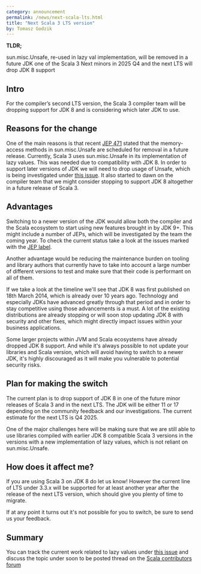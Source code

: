 ```yaml
---
category: announcement
permalink: /news/next-scala-lts.html
title: "Next Scala 3 LTS version"
by: Tomasz Godzik
---
```


**TLDR;**

sun.misc.Unsafe, re-used in lazy val implementation, will be removed in a future
JDK one of the Scala 3 Next minors in 2025 Q4 and the next LTS will drop JDK 8
support

## Intro

For the compiler’s second LTS version, the Scala 3 compiler team will be
dropping support for JDK 8 and is considering which later JDK to use.

## Reasons for the change

One of the main reasons is that recent [JEP 471](https://openjdk.org/jeps/471)
stated that the memory-access methods in sun.misc.Unsafe are scheduled for
removal in a future release. Currently, Scala 3 uses sun.misc.Unsafe in its
implementation of lazy values. This was needed due to compatibility with JDK 8.
In order to support later versions of JDK we will need to drop usage of Unsafe,
which is being investigated under
[this issue](https://github.com/scala/scala3/issues/9013). It also started to
dawn on the compiler team that we might consider stopping to support JDK 8
altogether in a future release of Scala 3.

## Advantages

Switching to a newer version of the JDK would allow both the compiler and the
Scala ecosystem to start using new features brought in by JDK 9+. This might
include a number of JEPs, which will be investigated by the team the coming
year. To check the current status take a look at the issues marked with the
[JEP label](https://github.com/scala/scala3/issues?q=is%3Aissue+is%3Aopen+label%3Acompat%3Ajava%3Ajep).

Another advantage would be reducing the maintenance burden on tooling and
library authors that currently have to take into account a large number of
different versions to test and make sure that their code is performant on all of
them.

If we take a look at the timeline we'll see that JDK 8 was first published on
18th March 2014, which is already over 10 years ago. Technology and especially
JDKs have advanced greatly through that period and in order to stay competitive
using those advancements is a must. A lot of the existing distributions are
already stopping or will soon stop updating JDK 8 with security and other fixes,
which might directly impact issues within your business applications.

Some larger projects within JVM and Scala ecosystems have already dropped JDK 8
support. And while it's always possible to not update your libraries and Scala
version, which will avoid having to switch to a newer JDK, it's highly
discouraged as it will make you vulnerable to potential security risks.

## Plan for making the switch

The current plan is to drop support of JDK 8 in one of the future minor releases
of Scala 3 and in the next LTS. The JDK will be either 11 or 17 depending on the
community feedback and our investigations. The current estimate for the next LTS
is Q4 2025.

One of the major challenges here will be making sure that we are still able to
use libraries compiled with earlier JDK 8 compatible Scala 3 versions in the
versions with a new implementation of lazy values, which is not reliant on
sun.misc.Unsafe.

## How does it affect me?

If you are using Scala 3 on JDK 8 do let us know! However the current line of
LTS under 3.3.x will be supported for at least another year after the release of
the next LTS version, which should give you plenty of time to migrate.

If at any point it turns out it's not possible for you to switch, be sure to
send us your feedback.

## Summary

You can track the current work related to lazy values under
[this issue](https://github.com/scala/scala3/issues/9013) and discuss the topic
under soon to be posted thread on the
[Scala contributors forum](https://contributors.scala-lang.org/)
